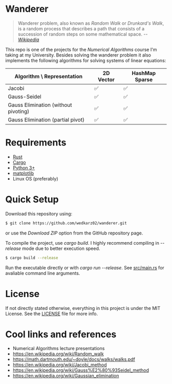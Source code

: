 # Wanderer

> Wanderer problem, also known as *Random Walk* or *Drunkard's Walk*, is a random process that describes a path that consists of a succession of random steps on some mathematical space.
> -- <cite>[Wikipedia][1]</cite>

[1]: https://en.wikipedia.org/wiki/Random_walk

This repo is one of the projects for the *Numerical Algorithms* course I'm taking at my University. Besides solving the wanderer problem it also implements the following algorithms for solving systems of linear equations:

| Algorithm \ Representation           | 2D Vector | HashMap Sparse |
|--------------------------------------|-----------|----------------|
| Jacobi                               | ✅         | ✅              |
| Gauss-Seidel                         | ✅         | ✅              |
| Gauss Elimination (without pivoting) | ✅         | ✅              |
| Gauss Elimination (partial pivot)    | ✅         | ✅              |

# Requirements
 - [Rust](https://www.rust-lang.org/)
 - [Cargo](https://doc.rust-lang.org/cargo/)
 - [Python 3+](https://www.python.org/)
 - [matplotlib](https://matplotlib.org/)
 - Linux OS (preferably)

# Quick Setup

Download this repository using:
```bash
$ git clone https://github.com/wedkarz02/wanderer.git
```
or use the *Download ZIP* option from the GitHub repository page.

To compile the project, use *cargo build*. I highly recommend compiling in *--release* mode due to better execution speed.

```bash
$ cargo build --release
```
Run the executable directly or with *cargo run --release*. See [src/main.rs](https://github.com/wedkarz02/wanderer/blob/main/src/main.rs) for avaliable command line arguments.

# License

If not directly stated otherwise, everything in this project is under the MIT License. See the [LICENSE](https://github.com/wedkarz02/wanderer/blob/main/LICENSE) file for more info.

# Cool links and references
 - Numerical Algorithms lecture presentations
 - https://en.wikipedia.org/wiki/Random_walk
 - https://math.dartmouth.edu/~doyle/docs/walks/walks.pdf
 - https://en.wikipedia.org/wiki/Jacobi_method
 - https://en.wikipedia.org/wiki/Gauss%E2%80%93Seidel_method
 - https://en.wikipedia.org/wiki/Gaussian_elimination
